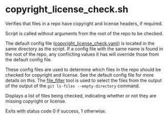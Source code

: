 # copyright_license_check.sh

Verifies that files in a repo have copyright and license headers, if required.

Script is called without arguments from the root of the repo to be checked.

The default config file ([copyright_license_check.yaml](copyright_license_check.yaml))
is located in the same directory as the script. If a config file with the same name is
found in the root of the repo, any conflicting values it has will override those from
the default config file.

These config files are used to determine which files in the repo should be
checked for copyright and license. See the default config file for more
details on this. The [file_filter](../file_filter) tool is used to select the files
from the output of the output of the `git ls-files --empty-directory` command.

Displays a list of files being checked, indicating whether or not they are missing
copyright or license.

Exits with status code 0 if success, 1 otherwise.
